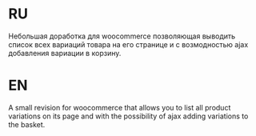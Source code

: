 # RU
Небольшая доработка для woocommerce позволяющая выводить список всех вариаций товара на его странице и с возмодностью ajax добавления вариации в корзину. 
# EN 
A small revision for woocommerce that allows you to list all product variations on its page and with the possibility of ajax adding variations to the basket.
